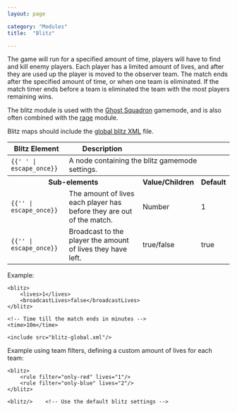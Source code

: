 ```yaml
---
layout: page

category: "Modules"
title:  "Blitz"

---
```


The game will run for a specified amount of time, players will have to find and kill enemy players.
Each player has a limited amount of lives, and after they are used up the player is moved to the observer team.
The match ends after the specified amount of time, or when one team is eliminated.
If the match timer ends before a team is eliminated the team with the most players remaining wins.

The blitz module is used with the [Ghost Squadron](/modules/gamemode_other#gs) gamemode, and is also often combined with the [rage](/modules/gamemode_other#rage) module.

Blitz maps should include the [global blitz XML](https://maps.oc.tc/Blitz/blitz-global.xml) file.

<div class='table-responsive'>
  <table class='table table-striped table-condensed'>
    <thead>
      <tr>
        <th>Blitz Element</th>
        <th>Description</th>
        <th></th>
        <th></th>
      </tr>
    </thead>
    <tbody>
      <tr>
        <td>
          <span class='highlight'>
            <code>{{'<blitz> </blitz>' | escape_once}}</code>
          </span>
        </td>
        <td colspan='3'>A node containing the blitz gamemode settings.</td>
      </tr>
      <tr>
        <th colspan='2'>Sub-elements</th>
        <th>Value/Children</th>
        <th>Default</th>
      </tr>
      <tr>
        <td>
          <span class='highlight'>
            <code>{{'<lives>' | escape_once}}</code>
          </span>
        </td>
        <td>
          The amount of lives each player has before they are out of the match.
        </td>
        <td>
          <span class='label label-primary'>Number</span>
        </td>
        <td>1</td>
      </tr>
      <tr>
        <td>
          <span class='highlight'>
            <code>{{'<broadcastLives>' | escape_once}}</code>
          </span>
        </td>
        <td>
          Broadcast to the player the amount of lives they have left.
        </td>
        <td>
          <span class='label label-primary'>true/false</span>
        </td>
        <td>true</td>
      </tr>
    </tbody>
  </table>
</div>

Example:

    <blitz>
        <lives>1</lives>
        <broadcastLives>false</broadcastLives>
    </blitz>

    <!-- Time till the match ends in minutes -->
    <time>10m</time>

    <include src="blitz-global.xml"/>
    
Example using team filters, defining a custom amount of lives for each team:

    <blitz>
        <rule filter="only-red" lives="1"/>
        <rule filter="only-blue" lives="2"/>
    </blitz>

````
<blitz/>    <!-- Use the default blitz settings -->
````
